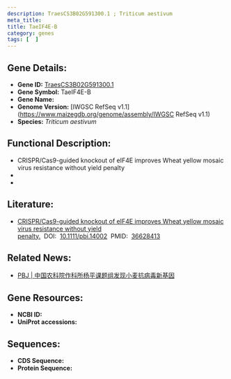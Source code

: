 ```yaml
---
description: TraesCS3B02G591300.1 ; Triticum aestivum
meta_title:
title: TaeIF4E-B
category: genes
tags: [  ]
---
```


## Gene Details:
- **Gene ID:**	[TraesCS3B02G591300.1](https://www.maizegdb.org/gene_center/gene/TraesCS3B02G591300.1)
- **Gene Symbol:** TaeIF4E-B
- **Gene Name:** 
- **Genome Version:** [IWGSC RefSeq v1.1](https://www.maizegdb.org/genome/assembly/IWGSC RefSeq v1.1)
- **Species:** *Triticum aestivum*

## Functional Description:
   - CRISPR/Cas9-guided knockout of eIF4E improves Wheat yellow mosaic virus resistance without yield penalty
   - 
   - 

## Literature:
   - [CRISPR/Cas9-guided knockout of eIF4E improves Wheat yellow mosaic virus resistance without yield penalty.]( https://onlinelibrary.wiley.com/doi/10.1111/pbi.14002)&nbsp;&nbsp;DOI:&nbsp;&nbsp;[10.1111/pbi.14002](https://onlinelibrary.wiley.com/doi/10.1111/pbi.14002)&nbsp;&nbsp;PMID:&nbsp;&nbsp;[36628413](https://pubmed.ncbi.nlm.nih.gov/36628413/)

## Related News:
   - [PBJ | 中国农科院作科所杨平课题组发现小麦抗病毒新基因](https://mp.weixin.qq.com/s?__biz=Mzg3MDEwNDEyMg==&mid=2247543977&idx=1&sn=40b8062d37f0f19533893cbd6700ed00&chksm=ce9081fcf9e708ea1d1e134d203d2cc06b6a6edcc838080b621459f2e2c99085db505241a927&scene=27#wechat_redirect)

## Gene Resources:
- **NCBI ID:** [](https://www.ncbi.nlm.nih.gov/gene/?term=)
- **UniProt accessions:** [](https://www.uniprot.org/uniprotkb//entry)

## Sequences:
- **CDS Sequence:**
- **Protein Sequence:**
